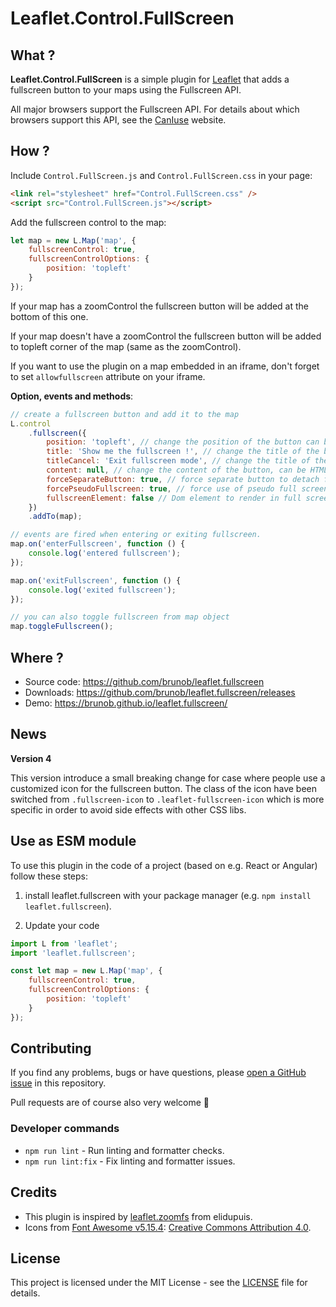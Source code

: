 # Leaflet.Control.FullScreen

## What ?

**Leaflet.Control.FullScreen** is a simple plugin for [Leaflet](https://leafletjs.com/) that adds a fullscreen button to your maps using the Fullscreen API.

All major browsers support the Fullscreen API. For details about which browsers support this API, see the [CanIuse](https://caniuse.com/fullscreen) website.

## How ?

Include `Control.FullScreen.js` and `Control.FullScreen.css` in your page:

```html
<link rel="stylesheet" href="Control.FullScreen.css" />
<script src="Control.FullScreen.js"></script>
```

Add the fullscreen control to the map:

```js
let map = new L.Map('map', {
	fullscreenControl: true,
	fullscreenControlOptions: {
		position: 'topleft'
	}
});
```

If your map has a zoomControl the fullscreen button will be added at the bottom of this one.

If your map doesn't have a zoomControl the fullscreen button will be added to topleft corner of the map (same as the zoomControl).

If you want to use the plugin on a map embedded in an iframe, don't forget to set `allowfullscreen` attribute on your iframe.

**Option, events and methods**:

```js
// create a fullscreen button and add it to the map
L.control
	.fullscreen({
		position: 'topleft', // change the position of the button can be topleft, topright, bottomright or bottomleft, default topleft
		title: 'Show me the fullscreen !', // change the title of the button, default Full Screen
		titleCancel: 'Exit fullscreen mode', // change the title of the button when fullscreen is on, default Exit Full Screen
		content: null, // change the content of the button, can be HTML, default null
		forceSeparateButton: true, // force separate button to detach from zoom buttons, default false
		forcePseudoFullscreen: true, // force use of pseudo full screen even if full screen API is available, default false
		fullscreenElement: false // Dom element to render in full screen, false by default, fallback to map._container
	})
	.addTo(map);

// events are fired when entering or exiting fullscreen.
map.on('enterFullscreen', function () {
	console.log('entered fullscreen');
});

map.on('exitFullscreen', function () {
	console.log('exited fullscreen');
});

// you can also toggle fullscreen from map object
map.toggleFullscreen();
```

## Where ?

- Source code: <https://github.com/brunob/leaflet.fullscreen>
- Downloads: <https://github.com/brunob/leaflet.fullscreen/releases>
- Demo: <https://brunob.github.io/leaflet.fullscreen/>

## News

**Version 4**

This version introduce a small breaking change for case where people use a customized icon for the fullscreen button. The class of the icon have been switched from `.fullscreen-icon` to `.leaflet-fullscreen-icon` which is more specific in order to avoid side effects with other CSS libs.

## Use as ESM module

To use this plugin in the code of a project (based on e.g. React or Angular) follow these steps:

1. install leaflet.fullscreen with your package manager (e.g. `npm install leaflet.fullscreen`).

2. Update your code

```js
import L from 'leaflet';
import 'leaflet.fullscreen';

const let map = new L.Map('map', {
	fullscreenControl: true,
	fullscreenControlOptions: {
		position: 'topleft'
	}
});
```

## Contributing

If you find any problems, bugs or have questions, please [open a GitHub issue](https://github.com/brunob/leaflet.fullscreen/issues) in this repository.

Pull requests are of course also very welcome 🙂

### Developer commands

- `npm run lint` - Run linting and formatter checks.
- `npm run lint:fix` - Fix linting and formatter issues.

## Credits

- This plugin is inspired by [leaflet.zoomfs](https://github.com/elidupuis/leaflet.zoomfs) from elidupuis.
- Icons from [Font Awesome v5.15.4](https://github.com/FortAwesome/Font-Awesome/releases/tag/5.15.4): [Creative Commons Attribution 4.0](https://fontawesome.com/license/free).

## License

This project is licensed under the MIT License - see the [LICENSE](LICENSE.md) file for details.

